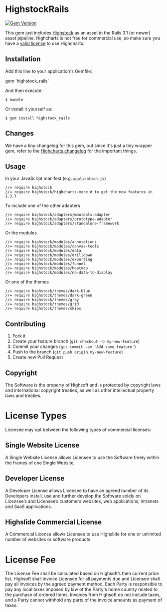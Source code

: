# HighstockRails


[![Gem Version](https://badge.fury.io/rb/highstock_rails.png)](http://badge.fury.io/rb/highstock_rails)

This gem just includes [Highstock](http://highcharts.com/) as an asset in the Rails 3.1 (or newer) asset pipeline.
Highcharts is not free for commercial use, so make sure you have a [valid license](http://highcharts.com/license) to use Highcharts.

## Installation

Add this line to your application's Gemfile:

   gem 'highstock_rails'

And then execute:

    $ bundle

Or install it yourself as:

    $ gem install highstock_rails


## Changes

We have a tiny changelog for this gem, but since it's just a tiny wrapper gem,
refer to the [Highcharts changelog](http://www.highcharts.com/documentation/changelog#highcharts)
for the important things.

## Usage

In your JavaScript manifest (e.g. `application.js`)

    //= require highstock
    //= require highstock/highcharts-more # to get the new features in 1.3.7

To include one of the other adapters

    //= require highstock/adapters/mootools-adapter
    //= require highstock/adapters/prototype-adapter
    //= require highstock/adapters/standalone-framework

Or the modules

    //= require highstock/modules/annotations
    //= require highstock/modules/canvas-tools
    //= require highstock/modules/data
    //= require highstock/modules/drilldown
    //= require highstock/modules/exporting
    //= require highstock/modules/funnel
    //= require highstock/modules/heatmap
    //= require highstock/modules/no-data-to-display

Or one of the themes

    //= require highstock/themes/dark-blue
    //= require highstock/themes/dark-green
    //= require highstock/themes/gray
    //= require highstock/themes/grid
    //= require highstock/themes/skies

## Contributing

1. Fork it
2. Create your feature branch (`git checkout -b my-new-feature`)
3. Commit your changes (`git commit -am 'Add some feature'`)
4. Push to the branch (`git push origin my-new-feature`)
5. Create new Pull Request


## Copyright
The Software is the property of Highsoft and is protected by copyright laws and international copyright
treaties, as well as other intellectual property laws and treaties.

# License Types

Licensee may opt between the following types of commercial licenses:

## Single Website License

A Single Website License allows Licensee to use the Software freely within the frames of one Single
Website.

## Developer License

A Developer License allows Licensee to have an agreed number of its Developers install, use and
further develop the Software solely on Licensee’s and Licensee’s customers websites, web
applications, intranets and SaaS applications.

## Highslide Commercial License

A Commercial License allows Licensee to use Highslide for one or unlimited number of websites or
software products.

# License Fee

The License Fee shall be calculated based on Highsoft’s then current price list.
Highsoft shall invoice Licensee for all payments due and Licensee shall pay all invoices by the agreed
payment method. Each Party is responsible to pay any local taxes imposed by law of the Party's home
country related to the purchase of ordered Items. Invoices from Highsoft do not include taxes, and a
Party cannot withhold any parts of the invoice amounts as payment of taxes.
